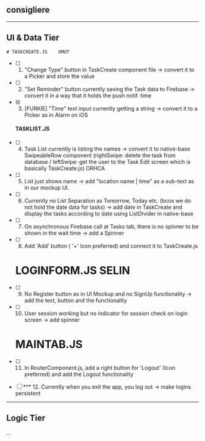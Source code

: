 ## consigliere

---------------------
  UI & Data Tier
---------------------

    # TASKCREATE.JS    UMUT
  - [ ] 1. "Change Type" button in TaskCreate component file -> convert it to a Picker and store the value
  - [ ] 2. "Set Reminder" button currently saving the Task data to Firebase -> convert it in a way that it holds the push notif. time
  - [x] 3. [FURKIE] "Time" text input currently getting a string -> convert it to a Picker as in Alarm on iOS
  
    #### TASKLIST.JS
  - [ ] 4. Task List currently is listing the names -> convert it to native-base SwipeableRow component (rightSwipe: delete the task from database / leftSwipe: get the user to the Task Edit screen which is basically TaskCreate.js) ORHCA
  - [ ] 5. List just shows name -> add "location name | time" as a sub-text as in our mockup UI.
  - [ ] 6. Currently no List Separation as Tomorrow, Today etc. (bcos we do not hold the date data for tasks) -> add date in TaskCreate and display the tasks according to date using ListDivider in native-base
  - [ ] 7. On asynchronous Firebase call at Tasks tab, there is no spinner to be shown in the wait time -> add a Spinner
  - [ ] 8. Add 'Add' button ( '+' Icon preferred) and connect it to TaskCreate.js
  
    # LOGINFORM.JS SELIN
  - [ ] 9. No Register button as in UI Mockup and no SignUp functionality -> add the text, button and the functionality
  - [ ] 10. User session working but no indicator for session check on login screen -> add spinner
  
    # MAINTAB.JS
  - [ ] 11. In RouterComponent.js, add a right button for 'Logout' (Icon preferred) and add the Logout functionality
  
  
  - [ ] *** 12. Currently when you exit the app, you log out -> make logins persistent


---------------------
  Logic Tier
---------------------

  ...

